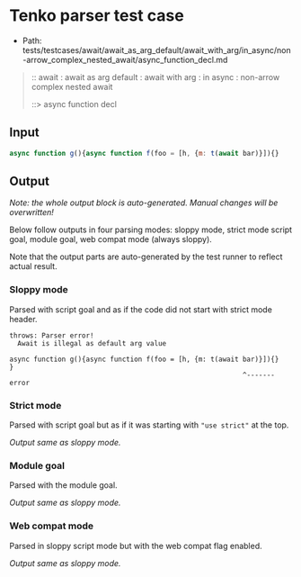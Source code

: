 # Tenko parser test case

- Path: tests/testcases/await/await_as_arg_default/await_with_arg/in_async/non-arrow_complex_nested_await/async_function_decl.md

> :: await : await as arg default : await with arg : in async : non-arrow complex nested await
>
> ::> async function decl

## Input

`````js
async function g(){async function f(foo = [h, {m: t(await bar)}]){}    }
`````

## Output

_Note: the whole output block is auto-generated. Manual changes will be overwritten!_

Below follow outputs in four parsing modes: sloppy mode, strict mode script goal, module goal, web compat mode (always sloppy).

Note that the output parts are auto-generated by the test runner to reflect actual result.

### Sloppy mode

Parsed with script goal and as if the code did not start with strict mode header.

`````
throws: Parser error!
  Await is illegal as default arg value

async function g(){async function f(foo = [h, {m: t(await bar)}]){}    }
                                                          ^------- error
`````

### Strict mode

Parsed with script goal but as if it was starting with `"use strict"` at the top.

_Output same as sloppy mode._

### Module goal

Parsed with the module goal.

_Output same as sloppy mode._

### Web compat mode

Parsed in sloppy script mode but with the web compat flag enabled.

_Output same as sloppy mode._
